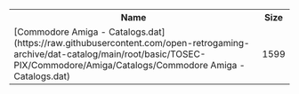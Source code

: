 <table>
<tr><th>Name</th><th>Size</th></tr>
<tr><td>
[Commodore Amiga - Catalogs.dat](https://raw.githubusercontent.com/open-retrogaming-archive/dat-catalog/main/root/basic/TOSEC-PIX/Commodore/Amiga/Catalogs/Commodore Amiga - Catalogs.dat)
</td><td>1599</td></tr>
</table>
